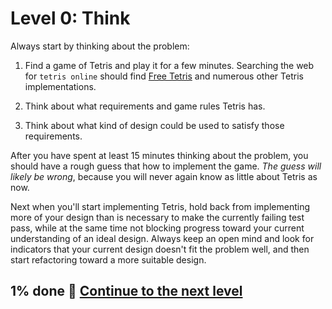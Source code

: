 # Level 0: Think

Always start by thinking about the problem:

1. Find a game of Tetris and play it for a few minutes. Searching the web for `tetris online` should
   find [Free Tetris](https://www.freetetris.org/) and numerous other Tetris implementations.

2. Think about what requirements and game rules Tetris has.

3. Think about what kind of design could be used to satisfy those requirements.

After you have spent at least 15 minutes thinking about the problem, you should have a rough guess that how to implement
the game. _The guess will likely be wrong_, because you will never again know as little about Tetris as now.

Next when you'll start implementing Tetris, hold back from implementing more of your design than is necessary to make
the currently failing test pass, while at the same time not blocking progress toward your current understanding of an
ideal design. Always keep an open mind and look for indicators that your current design doesn't fit the problem well,
and then start refactoring toward a more suitable design.

## 1% done 🚀 [Continue to the next level](level-1.md)
